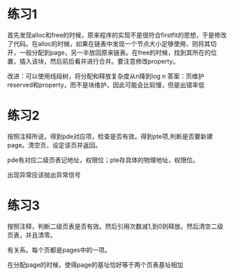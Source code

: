 # 练习1
首先发现alloc和free的时候，原来程序的实现不是很符合firstfit的思想，于是修改了代码。在alloc的时候，如果在链表中发现一个节点大小足够使用，则将其切开，一般分配到page，另一半放回原来链表。在free的时候，找到其所在的位置，插入该块，然后前后看并进行合并。要注意修改property。

改进：可以使用线段树，将分配和释放复杂度从n降到log n
答案：页维护reserved和property，而不是块维护，因此可能会比较慢，但是出错率低

# 练习2
按照注释所说，得到pde对应项，检查是否有效。得到pte项,判断是否要新建page。清空页，设定该页并返回。

pde有对应二级页表记地址，权限位；pte存具体的物理地址，权限位。

出现异常应该抛出异常信号

# 练习3
按照注释，判断二级页表是否有效。然后引用次数减1,到0则释放。然后清空二级页表，并且清零。

有关系。每个页都是pages中的一项。

在分配page的时候，使得page的基址恰好等于两个页表基址相加

